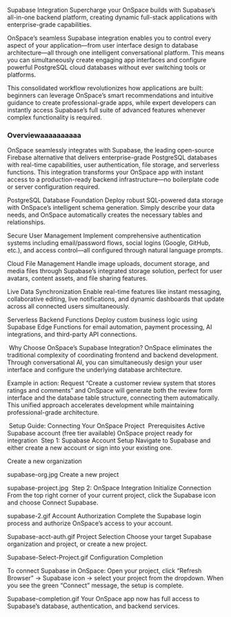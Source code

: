 Supabase Integration
Supercharge your OnSpace builds with Supabase’s all-in-one backend platform, creating dynamic full-stack applications with enterprise-grade capabilities.

OnSpace’s seamless Supabase integration enables you to control every aspect of your application—from user interface design to database architecture—all through one intelligent conversational platform. This means you can simultaneously create engaging app interfaces and configure powerful PostgreSQL cloud databases without ever switching tools or platforms.

This consolidated workflow revolutionizes how applications are built: beginners can leverage OnSpace’s smart recommendations and intuitive guidance to create professional-grade apps, while expert developers can instantly access Supabase’s full suite of advanced features whenever complex functionality is required.


### Overviewaaaaaaaaaa

OnSpace seamlessly integrates with Supabase, the leading open-source Firebase alternative that delivers enterprise-grade PostgreSQL databases with real-time capabilities, user authentication, file storage, and serverless functions. This integration transforms your OnSpace app with instant access to a production-ready backend infrastructure—no boilerplate code or server configuration required.

PostgreSQL Database Foundation
Deploy robust SQL-powered data storage with OnSpace’s intelligent schema generation. Simply describe your data needs, and OnSpace automatically creates the necessary tables and relationships.

Secure User Management
Implement comprehensive authentication systems including email/password flows, social logins (Google, GitHub, etc.), and access control—all configured through natural language prompts.

Cloud File Management
Handle image uploads, document storage, and media files through Supabase’s integrated storage solution, perfect for user avatars, content assets, and file sharing features.

Live Data Synchronization
Enable real-time features like instant messaging, collaborative editing, live notifications, and dynamic dashboards that update across all connected users simultaneously.

Serverless Backend Functions
Deploy custom business logic using Supabase Edge Functions for email automation, payment processing, AI integrations, and third-party API connections.

​
Why Choose OnSpace’s Supabase Integration?
OnSpace eliminates the traditional complexity of coordinating frontend and backend development. Through conversational AI, you can simultaneously design your user interface and configure the underlying database architecture.

Example in action: Request “Create a customer review system that stores ratings and comments” and OnSpace will generate both the review form interface and the database table structure, connecting them automatically. This unified approach accelerates development while maintaining professional-grade architecture.

​
Setup Guide: Connecting Your OnSpace Project
​
Prerequisites
Active Supabase account (free tier available)
OnSpace project ready for integration
​
Step 1: Supabase Account Setup
Navigate to Supabase and either create a new account or sign into your existing one.

Create a new organization

supabase-org.jpg
Create a new project

supabase-project.jpg
​
Step 2: OnSpace Integration
Initialize Connection
From the top right corner of your current project, click the Supabase icon and choose Connect Supabase.

supabase-2.gif
Account Authorization
Complete the Supabase login process and authorize OnSpace’s access to your account.

Supabase-acct-auth.gif
Project Selection
Choose your target Supabase organization and project, or create a new project.

Supabase-Select-Project.gif
Configuration Completion

To connect Supabase in OnSpace: Open your project, click “Refresh Browser” → Supabase icon → select your project from the dropdown. When you see the green “Connect” message, the setup is complete.

Supabase-completion.gif
Your OnSpace app now has full access to Supabase’s database, authentication, and backend services.
